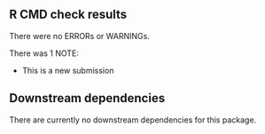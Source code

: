 ## R CMD check results
There were no ERRORs or WARNINGs.

There was 1 NOTE:

* This is a new submission


## Downstream dependencies
There are currently no downstream dependencies for this package.
